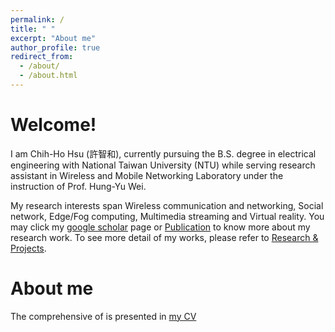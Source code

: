 ```yaml
---
permalink: /
title: " "
excerpt: "About me"
author_profile: true
redirect_from: 
  - /about/
  - /about.html
---
```


Welcome!
======
I am Chih-Ho Hsu (許智和), currently pursuing the B.S. degree in electrical engineering with National Taiwan University (NTU) while serving research assistant in Wireless and Mobile Networking Laboratory under the instruction of Prof. Hung-Yu Wei.

My research interests span Wireless communication and networking, Social network, Edge/Fog computing, Multimedia streaming and Virtual reality. You may click my [google scholar](https://scholar.google.com.tw/citations?user=&user=cUyugJAAAAAJ) page or [Publication](https://sendurlanter.github.io/publications/) to know more about my research work. To see more detail of my works, please refer to [Research & Projects](https://sendurlanter.github.io/portfolio/).

About me
======

The comprehensive of is presented in [my CV](https://sendurlanter.github.io/cv/)